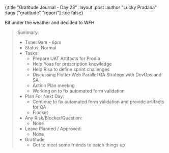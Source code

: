 {:title "Gratitude Journal - Day 23"
:layout :post
:author "Lucky Pradana"   
:tags  ["gratitude" "report"]
:toc false}

Bit under the weather and decided to WFH

> Summary:
> - Time: 9am - 6pm
> - Status: Normal
> - Tasks:
>   - Prepare UAT Artifacts for Prodia 
>   - Help Yoas for prescription knowledge
>   - Help Risa to define sprint challenges
>   - Discussing Flutter Web Parallel QA Strategy with DevOps and SA 
>   - Action Plan meeting
>   - Working on to fix automated form validation
> - Plan For Next Day:
>   - Continue to fix automated form validation and provide artifacts for QA
>   - Flocket
> - Any Risk/Blocker/Question:
>   - None
> - Leave Planned / Approved:
>   - None
> - Gratitude
>   - Got to meet some friends to catch things up  
